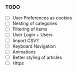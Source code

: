 ### TODO

- [ ] User Preferences as cookies
- [ ] Nesting of categories
- [ ] Filtering of items
- [ ] User Login + Users
- [ ] Import CSV?
- [ ] Keyboard Navigation
- [ ] Animations
- [ ] Better styling of articles
- [ ] Https
